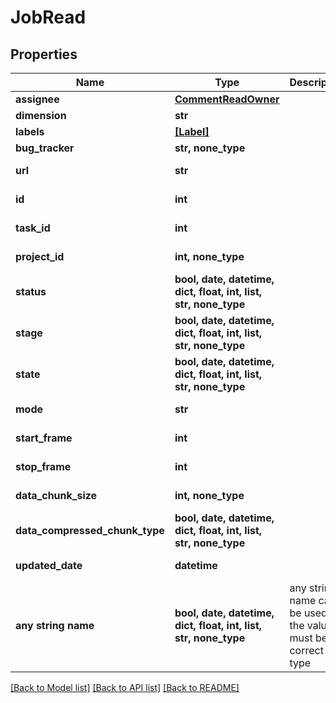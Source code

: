 # JobRead


## Properties
Name | Type | Description | Notes
------------ | ------------- | ------------- | -------------
**assignee** | [**CommentReadOwner**](CommentReadOwner.md) |  | 
**dimension** | **str** |  | 
**labels** | [**[Label]**](Label.md) |  | 
**bug_tracker** | **str, none_type** |  | 
**url** | **str** |  | [optional] [readonly] 
**id** | **int** |  | [optional] [readonly] 
**task_id** | **int** |  | [optional] [readonly] 
**project_id** | **int, none_type** |  | [optional] [readonly] 
**status** | **bool, date, datetime, dict, float, int, list, str, none_type** |  | [optional] [readonly] 
**stage** | **bool, date, datetime, dict, float, int, list, str, none_type** |  | [optional] [readonly] 
**state** | **bool, date, datetime, dict, float, int, list, str, none_type** |  | [optional] [readonly] 
**mode** | **str** |  | [optional] [readonly] 
**start_frame** | **int** |  | [optional] [readonly] 
**stop_frame** | **int** |  | [optional] [readonly] 
**data_chunk_size** | **int, none_type** |  | [optional] [readonly] 
**data_compressed_chunk_type** | **bool, date, datetime, dict, float, int, list, str, none_type** |  | [optional] [readonly] 
**updated_date** | **datetime** |  | [optional] [readonly] 
**any string name** | **bool, date, datetime, dict, float, int, list, str, none_type** | any string name can be used but the value must be the correct type | [optional]

[[Back to Model list]](../README.md#documentation-for-models) [[Back to API list]](../README.md#documentation-for-api-endpoints) [[Back to README]](../README.md)


